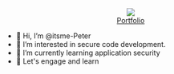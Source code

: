 <div align="center">
  <img src="https://itsme-peter.github.io/portfolio/static/images/work2.jpg"/>
  </div>
  <div align="center">
    <a href="https://itsme-peter.github.io/portfolio">Portfolio
    </a>
</div>


- 👋 Hi, I’m @itsme-Peter
- 👀 I’m interested in secure code development.
- 🌱 I’m currently learning application security
- 💞️ Let's engage and learn


<!---
itsme-Peter/itsme-Peter is a ✨ special ✨ repository because its `README.md` (this file) appears on your GitHub profile.
You can click the Preview link to take a look at your changes.
--->
